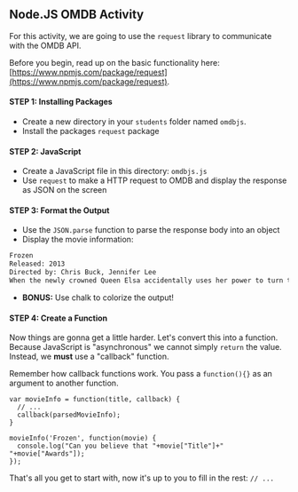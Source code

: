 ## Node.JS OMDB Activity

For this activity, we are going to use the `request` library to communicate with the OMDB API.

Before you begin, read up on the basic functionality here: [https://www.npmjs.com/package/request](https://www.npmjs.com/package/request).

#### STEP 1: Installing Packages

- Create a new directory in your `students` folder named `omdbjs`.
- Install the packages `request` package

#### STEP 2: JavaScript

- Create a JavaScript file in this directory:  `omdbjs.js`
- Use `request` to make a HTTP request to OMDB and display the response as JSON on the screen

#### STEP 3: Format the Output

- Use the `JSON.parse` function to parse the response body into an object
- Display the movie information:

```sh
Frozen
Released: 2013
Directed by: Chris Buck, Jennifer Lee
When the newly crowned Queen Elsa accidentally uses her power to turn things into ice to curse her home in infinite winter, her sister, Anna, teams up with a mountain man, his playful reindeer, and a snowman to change the weather condition.
```

- **BONUS:** Use chalk to colorize the output!

#### STEP 4: Create a Function

Now things are gonna get a little harder.  Let's convert this into a function.  Because JavaScript
is "asynchronous" we cannot simply `return` the value. Instead, we **must** use a "callback" function.

Remember how callback functions work.  You pass a `function(){}` as an argument to another function.

```
var movieInfo = function(title, callback) {
  // ...
  callback(parsedMovieInfo);
}
```

```
movieInfo('Frozen', function(movie) {
  console.log("Can you believe that "+movie["Title"]+" "+movie["Awards"]);
});
```

That's all you get to start with, now it's up to you to fill in the rest: `// ...`
